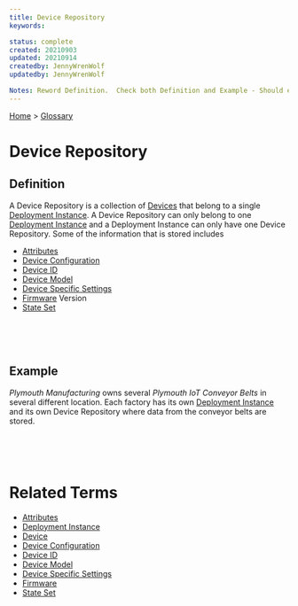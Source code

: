```yaml
---
title: Device Repository
keywords: 

status: complete
created: 20210903
updated: 20210914
createdby: JennyWrenWolf
updatedby: JennyWrenWolf

Notes: Reword Definition.  Check both Definition and Example - Should example be for many conveyor belts- Ready for Review  9/8 - clarify Device Specific Settings.  They have lots of conveyor belts.  Could be many different items.  Ready for Review - can we just hyperlink to Device Specific Settings rather than explaining here?. 9/15 - Definition.  Complete.  9/23 Rework last sentence in Example and mark done.
---
```

[Home](../Index.md) > [Glossary](./Index.md) 

# Device Repository
## Definition
A Device Repository is a collection of [Devices](./Device.md) that belong to a single [Deployment Instance](./DeploymentInstance.md). A Device Repository can only belong to one [Deployment Instance](..DeploymentInstance.md) and a Deployment Instance can only have one Device Repository. Some of the information that is stored includes 

- [Attributes](./Attribute.md) 
- [Device Configuration](./DeviceConfiguration.md) 
- [Device ID](./DeviceID.md) 
- [Device Model](./DeviceModel.md)
- [Device Specific Settings](./CustomizedSetting.md)
- [Firmware](./Firmware.md) Version
- [State Set](./StateSet.md) 
     
<br>
<br>
<br>

## Example
*Plymouth Manufacturing* owns several *Plymouth IoT Conveyor Belts* in several different location. Each factory has its own [Deployment Instance](./DeploymentInstance.md) and its own Device Repository where data from the conveyor belts are stored.  

<br>
<br>
<br>

# Related Terms
- [Attributes](./Attribute.md) 
- [Deployment Instance](./DeploymentInstance.md)
- [Device](./Device.md)
- [Device Configuration](./DeviceConfiguration.md) 
- [Device ID](./DeviceID.md) 
- [Device Model](./DeviceModel.md)
- [Device Specific Settings](./CustomizedSetting.md)
- [Firmware](./Firmware.md)
- [State Set](./StateSet.md) 